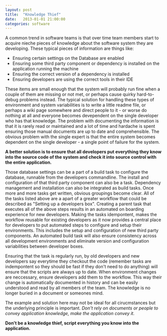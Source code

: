 ```yaml
---
layout: post
title:  "Knowledge Thief"
date:   2013-01-01 21:00:00
categories: software
---
```


A common trend in software teams is that over time team members start to acquire nieche pieces of knowledge about the software system they are developing. These typical pieces of information are things like:

*   Ensuring certain settings on the Database are enabled
*   Ensuring some third party component or dependency is installed on the application running the machine
*   Ensuring the correct version of a dependency is installed
*   Ensuring developers are using the correct tools in their IDE

These items are small enough that the system will probably run fine when a couple of them are missing or not met, or perhaps cause quirky hard-to-debug problems instead. The typical solution for handling these types of environment and system variabilities is to write a little readme file, or perhaps a wiki page somewhere and direct people to it - or worse do nothing at all and everyone becomes devependent on the single developer who has that knowledge. The problem with documenting the information is that it is rarely read or maintained and a lot of time and hardache is spent ensuring those manual documents are up to date and comprehensible. The obvious problem with the single expert is that the entire system becomes dependent on the single developer - a single point of failure for the system.

**A better solution is to ensure that all developers put everything they know into the source code of the system and check it into source control with the entire application.**

Those database settings can be a part of a build task to configure the database, runnable from the developers commandline. The install and configuration of that third party component can also be a task. Dependency management and installation can also be integrated as build tasks. Once more and more tasks get written, obvious groupings become clear. All of the tasks listed above are a apart of a greater workflow that could be described as "Setting up a developers box". Creating a parent task that executes all of the above steps results in an automated on boarding experience for new developers. Making the tasks idempontent, makes the workflow reusable for existing developers as it now provides a central place for developers to put automated steps to configure and setup their environments. This includes the setup and configuration of new third party components. An automated build task will also ensure consistency across all development environments and eliminate version and configuration variabilities between developer boxes.

Ensuring that the task is regularly run, by old developers and new developers say everytime they checkout the code (remember tasks are indempontent so they should be fast if they don't need to do anything) will ensure that the scripts are always up to date. When environment changes are neccessary, ensure developers add them to the workflow. This way their change is automatically documented in history and can be easily understood and read by all members of the team. The knowledge is no longer buried in a document or someones mind.

The example and solution here may not be ideal for all cirucmstances but the underlying principle is important. _Don't rely on documents or people to convey application knowledge, make the application convey it._

**Don't be a knowledge thief, script everything you know into the application.**